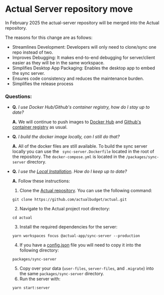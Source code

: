 # Actual Server repository move

In February 2025 the actual-server repository will be merged into the Actual repository.

The reasons for this change are as follows:

- Streamlines Development: Developers will only need to clone/sync one repo instead of two.
- Improves Debugging: It makes end-to-end debugging for server/client easier as they will be in the same workspace.
- Simplifies Desktop App Packaging: Enables the desktop app to embed the sync server.
- Ensures code consistency and reduces the maintenance burden.
- Simplifies the release process

### Questions:

- **Q.** _I use Docker Hub/Github's container registry, how do I stay up to date?_

  **A.** We will continue to push images to [Docker Hub](https://hub.docker.com/r/actualbudget/actual-server) and [Github's container registry](https://ghcr.io/actualbudget/actual) as usual.


- **Q.** _I build the docker image locally, can I still do that?_

  **A.** All of the docker files are still available. To build the sync server locally you can use the ``` sync-server.Dockerfile``` located in the root of the repository.  The ``` docker-compose.yml ``` is located in the ```/packages/sync-server``` directory.


- **Q.** _I use the [Local Installation](https://actualbudget.org/docs/install/local). How do I keep up to date?_

  **A.** Follow these instructions:
  1. Clone the [Actual repository](https://github.comactualbudget/actual). You can use the following command:
  ```
  git clone https://github.com/actualbudget/actual.git
  ```
  2. Navigate to the Actual project root directory:
  ```
  cd actual
  ```
  3. Install the required dependencies for the server:
  ```
  yarn workspaces focus @actual-app/sync-server --production
  ```
  4. If you have a [config.json](https://actualbudget.com/docs/config/) file you will need to copy it into the following directory:
  ```
  packages/sync-server
  ```
  5. Copy over your data (`user-files`, `server-files`, and `.migrate`) into the same `packages/sync-server` directory.
  6. Run the server with:
  ```
  yarn start:server
  ```

